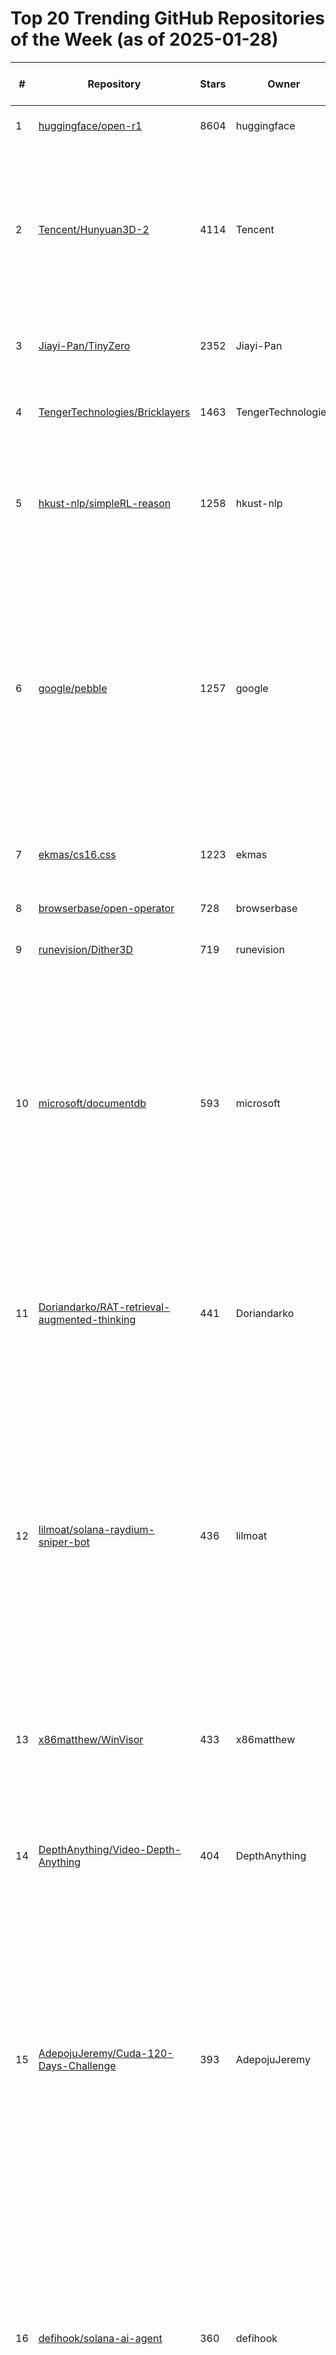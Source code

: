 # Top 20 Trending GitHub Repositories of the Week (as of 2025-01-28)

| # | Repository | Stars | Owner | Avatar | Description | Topics | URL | Created At | Updated At | Pushed At | Git URL | SSH URL | Clone URL | SVN URL | Homepage | Size | Language | Forks Count | Open Issues Count | Default Branch | License |
|---|------------|-------|-------|--------|-------------|--------|-----|------------|------------|-----------|---------|---------|-----------|---------|----------|------|----------|--------------|-------------------|----------------|---------|
| 1 | [huggingface/open-r1](https://github.com/huggingface/open-r1) | 8604 | huggingface | ![huggingface's avatar](https://avatars.githubusercontent.com/u/25720743?v=4) | Fully open reproduction of DeepSeek-R1 | No topics | [https://github.com/huggingface/open-r1](https://github.com/huggingface/open-r1) | 2025-01-24T15:44:11Z | 2025-01-28T04:19:59Z | 2025-01-27T15:41:29Z | git://github.com/huggingface/open-r1.git | git@github.com:huggingface/open-r1.git | https://github.com/huggingface/open-r1.git | https://github.com/huggingface/open-r1 | No homepage | 453 | Python | 637 | 33 | main | Apache License 2.0 |
| 2 | [Tencent/Hunyuan3D-2](https://github.com/Tencent/Hunyuan3D-2) | 4114 | Tencent | ![Tencent's avatar](https://avatars.githubusercontent.com/u/18461506?v=4) | High-Resolution 3D Assets Generation with Large Scale Hunyuan3D Diffusion Models. | 3d, 3d-aigc, 3d-generation, diffusion-models, hunyuan3d, image-to-3d, shape, shape-generation, text-to-3d, texture-generation | [https://github.com/Tencent/Hunyuan3D-2](https://github.com/Tencent/Hunyuan3D-2) | 2025-01-21T05:21:35Z | 2025-01-28T04:19:32Z | 2025-01-28T02:56:13Z | git://github.com/Tencent/Hunyuan3D-2.git | git@github.com:Tencent/Hunyuan3D-2.git | https://github.com/Tencent/Hunyuan3D-2.git | https://github.com/Tencent/Hunyuan3D-2 | https://3d.hunyuan.tencent.com/ | 69579 | Python | 255 | 18 | main | Other |
| 3 | [Jiayi-Pan/TinyZero](https://github.com/Jiayi-Pan/TinyZero) | 2352 | Jiayi-Pan | ![Jiayi-Pan's avatar](https://avatars.githubusercontent.com/u/55055083?v=4) | Clean, accessible reproduction of DeepSeek R1-Zero | No topics | [https://github.com/Jiayi-Pan/TinyZero](https://github.com/Jiayi-Pan/TinyZero) | 2025-01-21T16:49:12Z | 2025-01-28T04:18:28Z | 2025-01-26T05:47:26Z | git://github.com/Jiayi-Pan/TinyZero.git | git@github.com:Jiayi-Pan/TinyZero.git | https://github.com/Jiayi-Pan/TinyZero.git | https://github.com/Jiayi-Pan/TinyZero | No homepage | 2401 | Python | 198 | 9 | main | Apache License 2.0 |
| 4 | [TengerTechnologies/Bricklayers](https://github.com/TengerTechnologies/Bricklayers) | 1463 | TengerTechnologies | ![TengerTechnologies's avatar](https://avatars.githubusercontent.com/u/45683060?v=4) | A processing script for Bricklayers in Prusaslicer and Orcaslicer | No topics | [https://github.com/TengerTechnologies/Bricklayers](https://github.com/TengerTechnologies/Bricklayers) | 2025-01-22T18:13:43Z | 2025-01-28T04:19:03Z | 2025-01-23T21:46:27Z | git://github.com/TengerTechnologies/Bricklayers.git | git@github.com:TengerTechnologies/Bricklayers.git | https://github.com/TengerTechnologies/Bricklayers.git | https://github.com/TengerTechnologies/Bricklayers | No homepage | 18 | Python | 298 | 41 | main | GNU General Public License v3.0 |
| 5 | [hkust-nlp/simpleRL-reason](https://github.com/hkust-nlp/simpleRL-reason) | 1258 | hkust-nlp | ![hkust-nlp's avatar](https://avatars.githubusercontent.com/u/116073107?v=4) | This is a replicate of DeepSeek-R1-Zero and DeepSeek-R1 training on small models with limited data | No topics | [https://github.com/hkust-nlp/simpleRL-reason](https://github.com/hkust-nlp/simpleRL-reason) | 2025-01-25T07:16:58Z | 2025-01-28T04:17:28Z | 2025-01-28T01:43:22Z | git://github.com/hkust-nlp/simpleRL-reason.git | git@github.com:hkust-nlp/simpleRL-reason.git | https://github.com/hkust-nlp/simpleRL-reason.git | https://github.com/hkust-nlp/simpleRL-reason | No homepage | 12025 | Python | 95 | 14 | main | MIT License |
| 6 | [google/pebble](https://github.com/google/pebble) | 1257 | google | ![google's avatar](https://avatars.githubusercontent.com/u/1342004?v=4) | This is the latest version of the internal repository from Pebble Technology providing the software to run on Pebble watches. Proprietary source code has been removed from this repository and it will not compile as-is. This is for information only. | No topics | [https://github.com/google/pebble](https://github.com/google/pebble) | 2025-01-21T21:11:59Z | 2025-01-28T04:19:09Z | 2025-01-27T19:50:50Z | git://github.com/google/pebble.git | git@github.com:google/pebble.git | https://github.com/google/pebble.git | https://github.com/google/pebble | No homepage | 51440 | C | 63 | 0 | main | Apache License 2.0 |
| 7 | [ekmas/cs16.css](https://github.com/ekmas/cs16.css) | 1223 | ekmas | ![ekmas's avatar](https://avatars.githubusercontent.com/u/110829653?v=4) | CSS library based on Counter Strike 1.6 UI. | counter-strike, cs-16, cs16, css-library, retro, retro-ui | [https://github.com/ekmas/cs16.css](https://github.com/ekmas/cs16.css) | 2025-01-22T14:36:59Z | 2025-01-28T01:46:13Z | 2025-01-27T07:22:34Z | git://github.com/ekmas/cs16.css.git | git@github.com:ekmas/cs16.css.git | https://github.com/ekmas/cs16.css.git | https://github.com/ekmas/cs16.css | https://cs16.samke.me/ | 115 | CSS | 23 | 1 | main | MIT License |
| 8 | [browserbase/open-operator](https://github.com/browserbase/open-operator) | 728 | browserbase | ![browserbase's avatar](https://avatars.githubusercontent.com/u/158221360?v=4) | No description | No topics | [https://github.com/browserbase/open-operator](https://github.com/browserbase/open-operator) | 2025-01-23T23:36:18Z | 2025-01-28T04:13:01Z | 2025-01-27T16:39:05Z | git://github.com/browserbase/open-operator.git | git@github.com:browserbase/open-operator.git | https://github.com/browserbase/open-operator.git | https://github.com/browserbase/open-operator | https://operator.browserbase.com/ | 794 | TypeScript | 132 | 13 | main | No license |
| 9 | [runevision/Dither3D](https://github.com/runevision/Dither3D) | 719 | runevision | ![runevision's avatar](https://avatars.githubusercontent.com/u/6685642?v=4) | Surface-Stable Fractal Dithering | No topics | [https://github.com/runevision/Dither3D](https://github.com/runevision/Dither3D) | 2025-01-23T15:08:31Z | 2025-01-28T03:24:31Z | 2025-01-25T10:48:59Z | git://github.com/runevision/Dither3D.git | git@github.com:runevision/Dither3D.git | https://github.com/runevision/Dither3D.git | https://github.com/runevision/Dither3D | No homepage | 2691 | ShaderLab | 45 | 0 | main | Mozilla Public License 2.0 |
| 10 | [microsoft/documentdb](https://github.com/microsoft/documentdb) | 593 | microsoft | ![microsoft's avatar](https://avatars.githubusercontent.com/u/6154722?v=4) | DocumentDB offers a native implementation of document-oriented NoSQL database, enabling seamless CRUD operations on BSON data types within a PostgreSQL framework. Powering vCore-based Azure Cosmos DB for MongoDB. | No topics | [https://github.com/microsoft/documentdb](https://github.com/microsoft/documentdb) | 2025-01-22T19:59:22Z | 2025-01-28T04:18:36Z | 2025-01-27T22:50:59Z | git://github.com/microsoft/documentdb.git | git@github.com:microsoft/documentdb.git | https://github.com/microsoft/documentdb.git | https://github.com/microsoft/documentdb | No homepage | 24234 | C | 30 | 10 | main | MIT License |
| 11 | [Doriandarko/RAT-retrieval-augmented-thinking](https://github.com/Doriandarko/RAT-retrieval-augmented-thinking) | 441 | Doriandarko | ![Doriandarko's avatar](https://avatars.githubusercontent.com/u/1247180?v=4) | RAT is a powerful tool that improves AI responses by leveraging DeepSeek's reasoning capabilities to guide other models through a structured thinking process. | No topics | [https://github.com/Doriandarko/RAT-retrieval-augmented-thinking](https://github.com/Doriandarko/RAT-retrieval-augmented-thinking) | 2025-01-23T19:00:55Z | 2025-01-28T04:16:23Z | 2025-01-24T18:45:56Z | git://github.com/Doriandarko/RAT-retrieval-augmented-thinking.git | git@github.com:Doriandarko/RAT-retrieval-augmented-thinking.git | https://github.com/Doriandarko/RAT-retrieval-augmented-thinking.git | https://github.com/Doriandarko/RAT-retrieval-augmented-thinking | No homepage | 33 | Python | 55 | 2 | main | MIT License |
| 12 | [lilmoat/solana-raydium-sniper-bot](https://github.com/lilmoat/solana-raydium-sniper-bot) | 436 | lilmoat | ![lilmoat's avatar](https://avatars.githubusercontent.com/u/20272091?v=4) | The Solana Raydium Sniper Bot aims to catch new pools on Raydium and execute buy/sell transactions to make a profit. This Raydium sniper bot allows for manual and automated trading, giving users the flexibility to optimize their strategies and maximize returns. | bot, jito-bundle, raydium, snipingbot, solana, trading | [https://github.com/lilmoat/solana-raydium-sniper-bot](https://github.com/lilmoat/solana-raydium-sniper-bot) | 2025-01-21T19:28:47Z | 2025-01-27T04:04:40Z | 2025-01-27T11:54:38Z | git://github.com/lilmoat/solana-raydium-sniper-bot.git | git@github.com:lilmoat/solana-raydium-sniper-bot.git | https://github.com/lilmoat/solana-raydium-sniper-bot.git | https://github.com/lilmoat/solana-raydium-sniper-bot | No homepage | 4 | No language specified | 403 | 1 | main | No license |
| 13 | [x86matthew/WinVisor](https://github.com/x86matthew/WinVisor) | 433 | x86matthew | ![x86matthew's avatar](https://avatars.githubusercontent.com/u/111854665?v=4) | WinVisor - A hypervisor-based emulator for Windows x64 user-mode executables using Windows Hypervisor Platform API | No topics | [https://github.com/x86matthew/WinVisor](https://github.com/x86matthew/WinVisor) | 2025-01-22T22:47:35Z | 2025-01-28T01:40:18Z | 2025-01-23T19:42:41Z | git://github.com/x86matthew/WinVisor.git | git@github.com:x86matthew/WinVisor.git | https://github.com/x86matthew/WinVisor.git | https://github.com/x86matthew/WinVisor | No homepage | 665 | C++ | 30 | 0 | main | MIT License |
| 14 | [DepthAnything/Video-Depth-Anything](https://github.com/DepthAnything/Video-Depth-Anything) | 404 | DepthAnything | ![DepthAnything's avatar](https://avatars.githubusercontent.com/u/172110102?v=4) | Video Depth Anything: Consistent Depth Estimation for Super-Long Videos | depth-estimation, monocular-depth-estimation, transformer, video-depth | [https://github.com/DepthAnything/Video-Depth-Anything](https://github.com/DepthAnything/Video-Depth-Anything) | 2025-01-21T12:38:10Z | 2025-01-28T04:11:08Z | 2025-01-23T13:48:58Z | git://github.com/DepthAnything/Video-Depth-Anything.git | git@github.com:DepthAnything/Video-Depth-Anything.git | https://github.com/DepthAnything/Video-Depth-Anything.git | https://github.com/DepthAnything/Video-Depth-Anything | https://videodepthanything.github.io/ | 7711 | Python | 21 | 10 | main | Apache License 2.0 |
| 15 | [AdepojuJeremy/Cuda-120-Days-Challenge](https://github.com/AdepojuJeremy/Cuda-120-Days-Challenge) | 393 | AdepojuJeremy | ![AdepojuJeremy's avatar](https://avatars.githubusercontent.com/u/22197463?v=4) | A 120-day CUDA learning plan covering daily concepts, exercises, pitfalls, and references (including “Programming Massively Parallel Processors”). Features six capstone projects to solidify GPU parallel programming, memory management, and performance optimization skills. | No topics | [https://github.com/AdepojuJeremy/Cuda-120-Days-Challenge](https://github.com/AdepojuJeremy/Cuda-120-Days-Challenge) | 2025-01-23T19:57:33Z | 2025-01-28T03:17:57Z | 2025-01-25T22:20:53Z | git://github.com/AdepojuJeremy/Cuda-120-Days-Challenge.git | git@github.com:AdepojuJeremy/Cuda-120-Days-Challenge.git | https://github.com/AdepojuJeremy/Cuda-120-Days-Challenge.git | https://github.com/AdepojuJeremy/Cuda-120-Days-Challenge | No homepage | 55 | Shell | 30 | 0 | main | MIT License |
| 16 | [defihook/solana-ai-agent](https://github.com/defihook/solana-ai-agent) | 360 | defihook | ![defihook's avatar](https://avatars.githubusercontent.com/u/3260486?v=4) | AI Agent is a groundbreaking AI agent built on the Solana, integrating advanced artificial intelligence with social media capabilities and decentralized trading. An evolving digital entity striving to bridge the gap between AI, social media, and crypto. | ai, ai-agent, blockchain, solana-ai-agent, trending, trends, web3 | [https://github.com/defihook/solana-ai-agent](https://github.com/defihook/solana-ai-agent) | 2025-01-27T07:21:55Z | 2025-01-28T04:19:57Z | 2025-01-27T07:28:29Z | git://github.com/defihook/solana-ai-agent.git | git@github.com:defihook/solana-ai-agent.git | https://github.com/defihook/solana-ai-agent.git | https://github.com/defihook/solana-ai-agent | No homepage | 451 | TypeScript | 272 | 1 | main | MIT License |
| 17 | [Xoconoch/zotifarrr](https://github.com/Xoconoch/zotifarrr) | 347 | Xoconoch | ![Xoconoch's avatar](https://avatars.githubusercontent.com/u/93692082?v=4) | No description | No topics | [https://github.com/Xoconoch/zotifarrr](https://github.com/Xoconoch/zotifarrr) | 2025-01-24T01:56:25Z | 2025-01-28T01:08:13Z | 2025-01-27T17:16:18Z | git://github.com/Xoconoch/zotifarrr.git | git@github.com:Xoconoch/zotifarrr.git | https://github.com/Xoconoch/zotifarrr.git | https://github.com/Xoconoch/zotifarrr | No homepage | 163 | Python | 9 | 3 | main | No license |
| 18 | [kratos-te/solana-ai-agent](https://github.com/kratos-te/solana-ai-agent) | 322 | kratos-te | ![kratos-te's avatar](https://avatars.githubusercontent.com/u/30476118?v=4) | Solana AI agent,  connect on Solana using langchain, blockahin ai agent | ai-agents, blockchain-ai-agent, langchain, solana-ai-agent | [https://github.com/kratos-te/solana-ai-agent](https://github.com/kratos-te/solana-ai-agent) | 2025-01-22T06:02:50Z | 2025-01-28T04:18:40Z | 2025-01-27T07:46:10Z | git://github.com/kratos-te/solana-ai-agent.git | git@github.com:kratos-te/solana-ai-agent.git | https://github.com/kratos-te/solana-ai-agent.git | https://github.com/kratos-te/solana-ai-agent | No homepage | 3238 | TypeScript | 293 | 0 | main | Apache License 2.0 |
| 19 | [Snydersimple/verbose-memory](https://github.com/Snydersimple/verbose-memory) | 321 | Snydersimple | ![Snydersimple's avatar](https://avatars.githubusercontent.com/u/24957879?v=4) | No description | No topics | [https://github.com/Snydersimple/verbose-memory](https://github.com/Snydersimple/verbose-memory) | 2025-01-24T16:01:56Z | 2025-01-26T23:44:18Z | 2025-01-24T16:32:00Z | git://github.com/Snydersimple/verbose-memory.git | git@github.com:Snydersimple/verbose-memory.git | https://github.com/Snydersimple/verbose-memory.git | https://github.com/Snydersimple/verbose-memory | No homepage | 303 | No language specified | 239 | 0 | main | No license |
| 20 | [diego2001060/CosmicStar](https://github.com/diego2001060/CosmicStar) | 317 | diego2001060 | ![diego2001060's avatar](https://avatars.githubusercontent.com/u/53411194?v=4) | Solana Airdr0p Bot. This bot can autoget airdrop token, supports network Solana. is an efficient and secure solution for automated trading, coins on the Solana blockchain. Utilizing premium APIs and Chromedriver, this bot automates trading operations web interfaces of popular exchanges. | airdrop-claim-bot, crypto-airdrop-soft, solana, solana-airdrop-searcher, solana-airdrops, solana-airdrops-bot, solana-airdrops-minter, solana-autobuy, solana-nft, solana-nft-bot, solana-nft-generator, solana-nft-market-tools, solana-nft-mint, solana-token-creator, solana-tool-free, solana-volume-bot | [https://github.com/diego2001060/CosmicStar](https://github.com/diego2001060/CosmicStar) | 2025-01-23T01:53:34Z | 2025-01-26T06:56:29Z | 2025-01-23T01:53:41Z | git://github.com/diego2001060/CosmicStar.git | git@github.com:diego2001060/CosmicStar.git | https://github.com/diego2001060/CosmicStar.git | https://github.com/diego2001060/CosmicStar | https://github.com | 297 | No language specified | 0 | 0 | branch | No license |